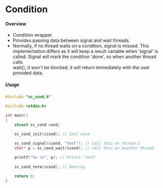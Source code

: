 # Condition

#### Overview

- Condition wrapper.
- Provides passing data between signal and wait threads.
- Normally, if no thread waits on a condition, signal is missed. This  
  implementation differs as it will keep a result variable when 'signal' is  
  called. Signal will mark the condition 'done', so when another thread calls  
  wait(), it won't be blocked, it will return immediately with the user  
  provided data.

##### Usage

```c
#include "sc_cond.h"

#include <stdio.h>

int main()
{
    struct sc_cond cond;

    sc_cond_init(&cond); // Init once
    
    sc_cond_signal(&cond, "test"); // Call this on thread-1
    char* p = sc_cond_wait(&cond); // Call this on another thread.

    printf("%s \n", p); // Prints "test"
    
    sc_cond_term(&cond); // Destroy

    return 0;
}

```
